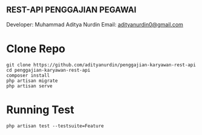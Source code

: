 ## REST-API PENGGAJIAN PEGAWAI

Developer: Muhammad Aditya Nurdin
Email: <a href="mailto:adityanurdin0@gmail.com">adityanurdin0@gmail.com</a>

# Clone Repo

    git clone https://github.com/adityanurdin/penggajian-karyawan-rest-api
    cd penggajian-karyawan-rest-api
    composer install
    php artisan migrate
    php artisan serve

# Running Test

    php artisan test --testsuite=Feature
